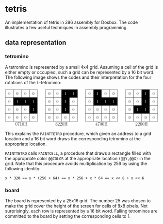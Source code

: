 # tetris

An implementation of tetris in 386 assembly for Dosbox. The code illustrates a
few useful techniques in assembly programming.

## data representation

### tetromino

A tetromino is represented by a small 4x4 grid. Assuming a cell of the grid is
either empty or occupied, such a grid can be represented by a 16 bit word. The
following image shows the codes and their interpretation for the four rotations
of the L-tetromino:

![Four rotations of the L-tetromino](https://github.com/jgcornel/tetris/blob/master/img/l-tetro.svg)

This explains the `PAINTTETRO` procedure, which given an address to a grid
location and a 16 bit word draws the corresponding tetromino at the appropriate
location.

`PAINTTETRO` calls `PAINTCELL`, a procedure that draws a rectangle filled with
the appropriate color `@@COLOR` at the appropriate location `(@@Y,@@X)` in the
grid. Note that this procedure avoids multiplication by 256 by using the
following identity:

```
x * 320 == x * (256 + 64) == x * 256 + x * 64 == x << 8 + x << 6
```

### board

The board is represented by a 25x16 grid. The number 25 was chosen to make the
grid cover the height of the screen for cells of 8x8 pixels. Not surprisingly,
each row is represented by a 16 bit word. Falling tetrominos are committed to
the board by setting the corresponding cells to 1.
